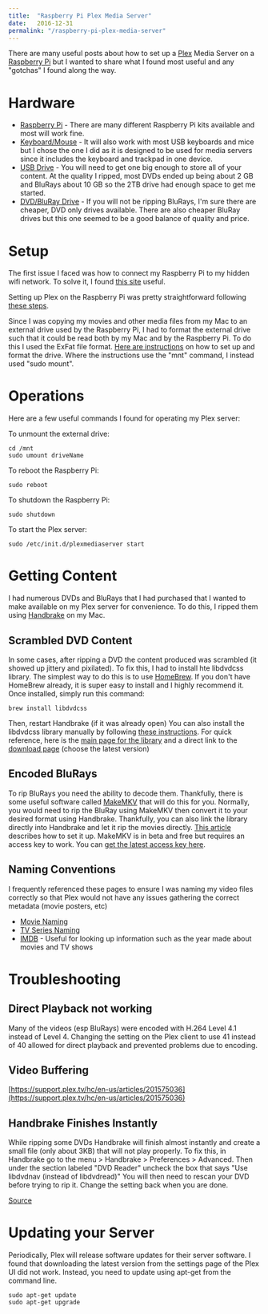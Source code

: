 ```yaml
---
title:  "Raspberry Pi Plex Media Server"
date:   2016-12-31
permalink: "/raspberry-pi-plex-media-server"
---
```

There are many useful posts about how to set up a [Plex](https://www.plex.tv/) Media Server on a [Raspberry Pi](https://www.raspberrypi.org/) but I wanted to share what I found most useful and any "gotchas" I found along the way.

# Hardware

* [Raspberry Pi](http://a.co/29Yo7pn) - There are many different Raspberry Pi kits available and most will work fine.
* [Keyboard/Mouse](http://a.co/f35fy4N) - It will also work with most USB keyboards and mice but I chose the one I did as it is designed to be used for media servers since it includes the keyboard and trackpad in one device.
* [USB Drive](http://a.co/fA8DEHD) - You will need to get one big enough to store all of your content. At the quality I ripped, most DVDs ended up being about 2 GB and BluRays about 10 GB so the 2TB drive had enough space to get me started.
* [DVD/BluRay Drive](http://a.co/hjcWINn) - If you will not be ripping BluRays, I'm sure there are cheaper, DVD only drives available. There are also cheaper BluRay drives but this one seemed to be a good balance of quality and price.

# Setup

The first issue I faced was how to connect my Raspberry Pi to my hidden wifi network. To solve it, I found [this site](http://www.thehecklers.org/2015/02/27/how-to-connect-raspberry-pi-to-hidden-ssid/) useful.

Setting up Plex on the Raspberry Pi was pretty straightforward following [these steps](https://www.element14.com/community/community/raspberry-pi/raspberrypi_projects/blog/2016/03/11/a-more-powerful-plex-media-server-using-raspberry-pi-3).

Since I was copying my movies and other media files from my Mac to an external drive used by the Raspberry Pi, I had to format the external drive such that it could be read both by my Mac and by the Raspberry Pi. To do this I used the ExFat file format. [Here are instructions](http://www.miqu.me/blog/2015/01/14/tip-exfat-hdd-with-raspberry-pi/) on how to set up and format the drive. Where the instructions use the "mnt" command, I instead used "sudo mount".

# Operations

Here are a few useful commands I found for operating my Plex server:

To unmount the external drive:

```
cd /mnt
sudo umount driveName
```
To reboot the Raspberry Pi:

```
sudo reboot
```
To shutdown the Raspberry Pi:

```
sudo shutdown
```
To start the Plex server:

```
sudo /etc/init.d/plexmediaserver start
```
# Getting Content

I had numerous DVDs and BluRays that I had purchased that I wanted to make available on my Plex server for convenience. To do this, I ripped them using [Handbrake](https://handbrake.fr/) on my Mac.

## Scrambled DVD Content

In some cases, after ripping a DVD the content produced was scrambled (it showed up jittery and pixilated). To fix this, I had to install hte libdvdcss library. The simplest way to do this is to use [HomeBrew](http://brew.sh/). If you don't have HomeBrew already, it is super easy to install and I highly recommend it. Once installed, simply run this command:

```
brew install libdvdcss
```
Then, restart Handbrake (if it was already open) You can also install the libdvdcss library manually by following [these instructions](http://lifehacker.com/5888078/vlc-20-breaks-handbrake-dvd-ripping-heres-how-to-fix-it). For quick reference, here is the [main page for the library](http://www.videolan.org/developers/libdvdcss.html) and a direct link to the [download page](http://download.videolan.org/pub/libdvdcss/) (choose the latest version)

## Encoded BluRays

To rip BluRays you need the ability to decode them. Thankfully, there is some useful software called [MakeMKV](http://www.makemkv.com) that will do this for you. Normally, you would need to rip the BluRay using MakeMKV then convert it to your desired format using Handbrake. Thankfully, you can also link the library directly into Handbrake and let it rip the movies directly. [This article](https://www.macobserver.com/tmo/article/directly-rip-and-convert-bluray-disks-with-handbrake) describes how to set it up. MakeMKV is in beta and free but requires an access key to work. You can [get the latest access key here](http://www.makemkv.com/forum2/viewtopic.php?f=5&t=1053).

## Naming Conventions

I frequently referenced these pages to ensure I was naming my video files correctly so that Plex would not have any issues gathering the correct metadata (movie posters, etc)

* [Movie Naming](https://support.plex.tv/hc/en-us/articles/200381023-Naming-Movie-files)
* [TV Series Naming](https://support.plex.tv/hc/en-us/articles/200220687-Naming-Series-Season-Based-TV-Shows)
* [IMDB](http://www.imdb.com/) - Useful for looking up information such as the year made about movies and TV shows

# Troubleshooting

## Direct Playback not working

Many of the videos (esp BluRays) were encoded with H.264 Level 4.1 instead of Level 4. Changing the setting on the Plex client to use 41 instead of 40 allowed for direct playback and prevented problems due to encoding.

## Video Buffering

[https://support.plex.tv/hc/en-us/articles/201575036](https://support.plex.tv/hc/en-us/articles/201575036)

## Handbrake Finishes Instantly

While ripping some DVDs Handbrake will finish almost instantly and create a small file (only about 3KB) that will not play properly. To fix this, in Handbrake go to the menu > Handbrake > Preferences > Advanced. Then under the section labeled "DVD Reader" uncheck the box that says "Use libdvdnav (instead of libdvdread)" You will then need to rescan your DVD before trying to rip it. Change the setting back when you are done.

[Source](https://forum.redfox.bz/threads/with-divergent-handbrake-says-%E2%80%9Cqueue-finished%E2%80%9D-after-about-1-second.61280/)

# Updating your Server

Periodically, Plex will release software updates for their server software. I found that downloading the latest version from the settings page of the Plex UI did not work. Instead, you need to update using apt-get from the command line.

```
sudo apt-get update
sudo apt-get upgrade
```